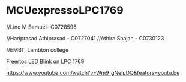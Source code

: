 # MCUexpressoLPC1769
//Lino M Samuel- C0728596

//Hariprasad Athiprasad - C0727041
//Athira Shajan - C0730123

//EMBT, Lambton college

Freertos LED Blink on LPC 1769

https://www.youtube.com/watch?v=Wm9_gNeipDQ&feature=youtu.be



